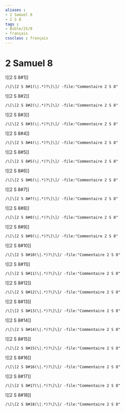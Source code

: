 ```yaml
---
aliases : 
- 2 Samuel 8
- 2 S 8
tags : 
- Bible/2S/8
- français
cssclass : français
---
```


# 2 Samuel 8

![[2 S 8#1]]

```query
/\[\[2 S 8#1(\|.*)?\]\]/ -file:"Commentaire 2 S 8"
```

![[2 S 8#2]]

```query
/\[\[2 S 8#2(\|.*)?\]\]/ -file:"Commentaire 2 S 8"
```

![[2 S 8#3]]

```query
/\[\[2 S 8#3(\|.*)?\]\]/ -file:"Commentaire 2 S 8"
```

![[2 S 8#4]]

```query
/\[\[2 S 8#4(\|.*)?\]\]/ -file:"Commentaire 2 S 8"
```

![[2 S 8#5]]

```query
/\[\[2 S 8#5(\|.*)?\]\]/ -file:"Commentaire 2 S 8"
```

![[2 S 8#6]]

```query
/\[\[2 S 8#6(\|.*)?\]\]/ -file:"Commentaire 2 S 8"
```

![[2 S 8#7]]

```query
/\[\[2 S 8#7(\|.*)?\]\]/ -file:"Commentaire 2 S 8"
```

![[2 S 8#8]]

```query
/\[\[2 S 8#8(\|.*)?\]\]/ -file:"Commentaire 2 S 8"
```

![[2 S 8#9]]

```query
/\[\[2 S 8#9(\|.*)?\]\]/ -file:"Commentaire 2 S 8"
```

![[2 S 8#10]]

```query
/\[\[2 S 8#10(\|.*)?\]\]/ -file:"Commentaire 2 S 8"
```

![[2 S 8#11]]

```query
/\[\[2 S 8#11(\|.*)?\]\]/ -file:"Commentaire 2 S 8"
```

![[2 S 8#12]]

```query
/\[\[2 S 8#12(\|.*)?\]\]/ -file:"Commentaire 2 S 8"
```

![[2 S 8#13]]

```query
/\[\[2 S 8#13(\|.*)?\]\]/ -file:"Commentaire 2 S 8"
```

![[2 S 8#14]]

```query
/\[\[2 S 8#14(\|.*)?\]\]/ -file:"Commentaire 2 S 8"
```

![[2 S 8#15]]

```query
/\[\[2 S 8#15(\|.*)?\]\]/ -file:"Commentaire 2 S 8"
```

![[2 S 8#16]]

```query
/\[\[2 S 8#16(\|.*)?\]\]/ -file:"Commentaire 2 S 8"
```

![[2 S 8#17]]

```query
/\[\[2 S 8#17(\|.*)?\]\]/ -file:"Commentaire 2 S 8"
```

![[2 S 8#18]]

```query
/\[\[2 S 8#18(\|.*)?\]\]/ -file:"Commentaire 2 S 8"
```

